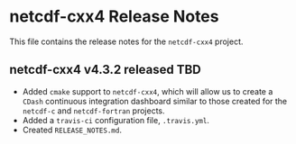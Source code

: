 # netcdf-cxx4 Release Notes

This file contains the release notes for the `netcdf-cxx4` project.

## netcdf-cxx4 v4.3.2 released TBD

* Added `cmake` support to `netcdf-cxx4`, which will allow us to create a `CDash` continuous integration dashboard similar to those created for the `netcdf-c` and `netcdf-fortran` projects.
* Added a `travis-ci` configuration file, `.travis.yml`.
* Created `RELEASE_NOTES.md`.